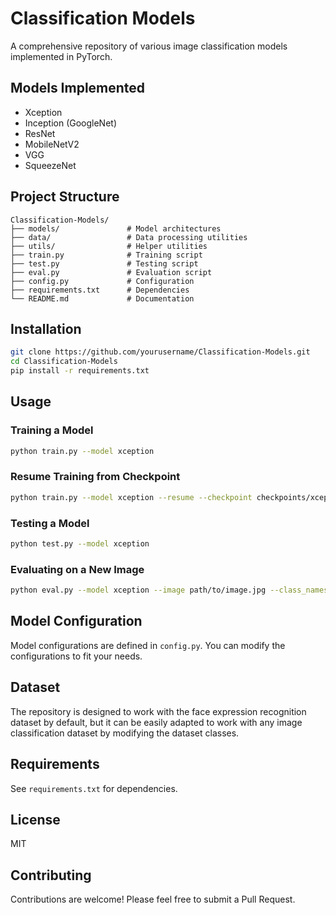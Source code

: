 # Classification Models

A comprehensive repository of various image classification models implemented in PyTorch.

## Models Implemented

- Xception
- Inception (GoogleNet)
- ResNet
- MobileNetV2
- VGG
- SqueezeNet

## Project Structure

```
Classification-Models/
├── models/               # Model architectures
├── data/                 # Data processing utilities
├── utils/                # Helper utilities
├── train.py              # Training script
├── test.py               # Testing script
├── eval.py               # Evaluation script
├── config.py             # Configuration
├── requirements.txt      # Dependencies
└── README.md             # Documentation
```

## Installation

```bash
git clone https://github.com/yourusername/Classification-Models.git
cd Classification-Models
pip install -r requirements.txt
```

## Usage

### Training a Model

```bash
python train.py --model xception
```

### Resume Training from Checkpoint

```bash
python train.py --model xception --resume --checkpoint checkpoints/xception/xception_best.pth
```

### Testing a Model

```bash
python test.py --model xception
```

### Evaluating on a New Image

```bash
python eval.py --model xception --image path/to/image.jpg --class_names path/to/class_names.txt
```

## Model Configuration

Model configurations are defined in `config.py`. You can modify the configurations to fit your needs.

## Dataset

The repository is designed to work with the face expression recognition dataset by default, but it can be easily adapted to work with any image classification dataset by modifying the dataset classes.

## Requirements

See `requirements.txt` for dependencies.

## License

MIT

## Contributing

Contributions are welcome! Please feel free to submit a Pull Request.